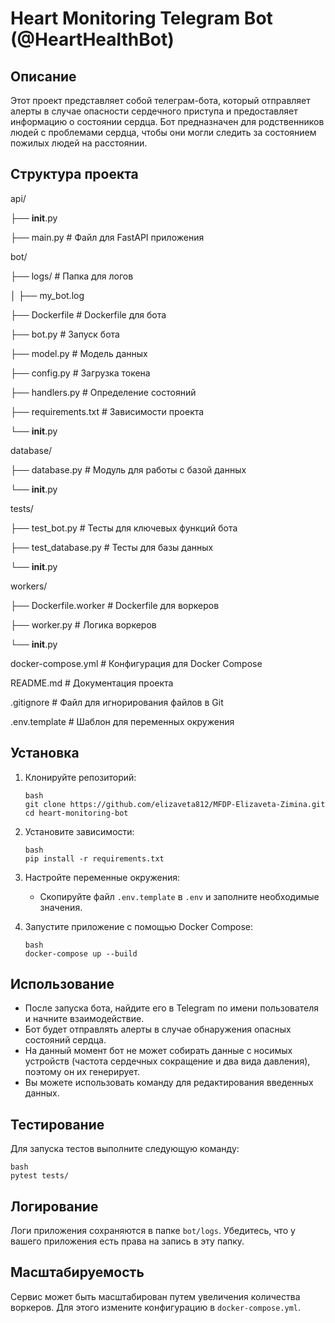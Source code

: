 # Heart Monitoring Telegram Bot (@HeartHealthBot)

## Описание

Этот проект представляет собой телеграм-бота, который отправляет алерты в случае опасности сердечного приступа и предоставляет информацию о состоянии сердца. Бот предназначен для родственников людей с проблемами сердца, чтобы они могли следить за состоянием пожилых людей на расстоянии.


## Структура проекта

api/

├── **init**.py                

├── main.py                   # Файл для FastAPI приложения

bot/

├── logs/                     # Папка для логов

│   ├── my_bot.log

├── Dockerfile                # Dockerfile для бота

├── bot.py                   # Запуск бота

├── model.py                  # Модель данных

├── config.py                  # Загрузка токена

├── handlers.py                  # Определение состояний

├── requirements.txt               # Зависимости проекта

└── **init**.py

database/

├── database.py               # Модуль для работы с базой данных

└── **init**.py



tests/

├── test_bot.py              # Тесты для ключевых функций бота

├── test_database.py         # Тесты для базы данных

└── **init**.py



workers/

├── Dockerfile.worker         # Dockerfile для воркеров

├── worker.py                 # Логика воркеров

└── **init**.py

docker-compose.yml              # Конфигурация для Docker Compose

README.md                       # Документация проекта

.gitignore                      # Файл для игнорирования файлов в Git

.env.template                   # Шаблон для переменных окружения



## Установка

1. Клонируйте репозиторий:
   ```
   bash
   git clone https://github.com/elizaveta812/MFDP-Elizaveta-Zimina.git
   cd heart-monitoring-bot
   ```
   

3. Установите зависимости:
   ```
   bash
   pip install -r requirements.txt
   ```
   

5. Настройте переменные окружения:
   - Скопируйте файл `.env.template` в `.env` и заполните необходимые значения.

6. Запустите приложение с помощью Docker Compose:
   ```
   bash
   docker-compose up --build
   ```
   

## Использование

- После запуска бота, найдите его в Telegram по имени пользователя и начните взаимодействие.
- Бот будет отправлять алерты в случае обнаружения опасных состояний сердца.
- На данный момент бот не может собирать данные с носимых устройств (частота сердечных сокращение и два вида давления), поэтому он их генерирует.
- Вы можете использовать команду для редактирования введенных данных.

## Тестирование

Для запуска тестов выполните следующую команду:
```
bash
pytest tests/
```


## Логирование

Логи приложения сохраняются в папке `bot/logs`. Убедитесь, что у вашего приложения есть права на запись в эту папку.

## Масштабируемость

Сервис может быть масштабирован путем увеличения количества воркеров. Для этого измените конфигурацию в `docker-compose.yml`.

